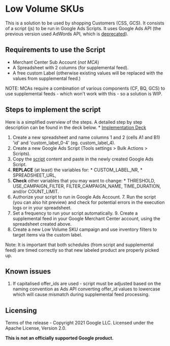 # Low Volume SKUs

This is a solution to be used by shopping Customers (CSS, GCS). It consists of a
script (js) to be run in Google Ads Scripts. It uses Google Ads API (the
previous version used AdWords API, which is [deprecated](https://ads-developers.googleblog.com/2022/03/the-adwords-api-sunsets-on-april-27-2022.html)).

## Requirements to use the Script

*   Merchant Center Sub Account (*not MCA*)
*   A Spreadsheet with 2 columns (for supplemental feed).
*   A free custom Label (otherwise existing values will be replaced with the
values from supplemental feed.)

NOTE: MCAs require a combination of various components (CF, BQ, GCS) to use
supplemental feeds - which won't work with this - so a solution is WIP.

## Steps to implement the script

Here is a simplified overview of the steps. A detailed step by step description
can be found in the deck below. *
[Implementation Deck](https://services.google.com/fh/files/helpcenter/zombie2.pdf)

1.  Create a new spreadsheet and name columns 1 and 2 (cells A1 and B1) 'id' and
    'custom_label_0-4' (eg. custom_label_4).
2.  Create a new Google Ads Script (Tools settings > Bulk Actions > Scripts).
3.  Copy the
    [script](https://github.com/google/low_volume_skus/blob/main/low_volume_skus.js)
    content and paste in the newly created Google Ads Script.
4.  **REPLACE** (at least) the variables for: * CUSTOM_LABEL_NR, *
    SPREADSHEET_URL,
5.  **Check** other variables that you may want to change: * THRESHOLD,
    USE_CAMPAIGN_FILTER, FILTER_CAMPAIGN_NAME, TIME_DURATION, and/or
    COUNT_LIMIT.
6.  Authorize your script to run in Google Ads Account. 7. Run the script (you
    can also hit preview) and check for potential errors in the execution logs
    or in your spreadsheet.
7.  Set a frequency to run your script automatically. 9. Create a supplemental
    feed in your Google Merchant Center account, using the spreadsheet created
    above.
8.  Create a new Low Volume SKU campaign and use inventory filters to target
    items via the custom label.

Note: It is important that both schedules (from script and supplemental feed)
are timed correctly so that new labeled product are properly picked up.

## Known issues

1.  If capitalised offer_ids are used - script must be adjusted based on the
naming convention as Ads API converting offer_id values to lowercase which will
cause mismatch during supplemental feed processing.

## Licensing

Terms of the release - Copyright 2021 Google LLC. Licensed under the Apache
License, Version 2.0.

**This is not an officially supported Google product.**
